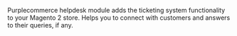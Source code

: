 Purplecommerce helpdesk module adds the ticketing system functionality to your Magento 2 store. Helps you to connect with customers and answers to their queries, if any.